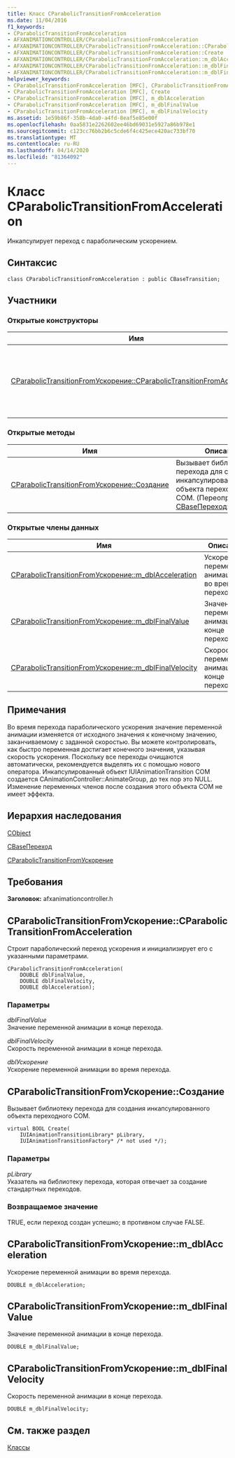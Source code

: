 ```yaml
---
title: Класс CParabolicTransitionFromAcceleration
ms.date: 11/04/2016
f1_keywords:
- CParabolicTransitionFromAcceleration
- AFXANIMATIONCONTROLLER/CParabolicTransitionFromAcceleration
- AFXANIMATIONCONTROLLER/CParabolicTransitionFromAcceleration::CParabolicTransitionFromAcceleration
- AFXANIMATIONCONTROLLER/CParabolicTransitionFromAcceleration::Create
- AFXANIMATIONCONTROLLER/CParabolicTransitionFromAcceleration::m_dblAcceleration
- AFXANIMATIONCONTROLLER/CParabolicTransitionFromAcceleration::m_dblFinalValue
- AFXANIMATIONCONTROLLER/CParabolicTransitionFromAcceleration::m_dblFinalVelocity
helpviewer_keywords:
- CParabolicTransitionFromAcceleration [MFC], CParabolicTransitionFromAcceleration
- CParabolicTransitionFromAcceleration [MFC], Create
- CParabolicTransitionFromAcceleration [MFC], m_dblAcceleration
- CParabolicTransitionFromAcceleration [MFC], m_dblFinalValue
- CParabolicTransitionFromAcceleration [MFC], m_dblFinalVelocity
ms.assetid: 1e59b86f-358b-4da0-a4fd-8eaf5e85e00f
ms.openlocfilehash: 0aa5831e2262602ee46bd69031e5927a86b978e1
ms.sourcegitcommit: c123cc76bb2b6c5cde6f4c425ece420ac733bf70
ms.translationtype: MT
ms.contentlocale: ru-RU
ms.lasthandoff: 04/14/2020
ms.locfileid: "81364092"
---
```

# <a name="cparabolictransitionfromacceleration-class"></a>Класс CParabolicTransitionFromAcceleration

Инкапсулирует переход с параболическим ускорением.

## <a name="syntax"></a>Синтаксис

```
class CParabolicTransitionFromAcceleration : public CBaseTransition;
```

## <a name="members"></a>Участники

### <a name="public-constructors"></a>Открытые конструкторы

|Имя|Описание|
|----------|-----------------|
|[CParabolicTransitionFromУскорение::CParabolicTransitionFromAcceleration](#cparabolictransitionfromacceleration)|Строит параболический переход ускорения и инициализирует его с указанными параметрами.|

### <a name="public-methods"></a>Открытые методы

|Имя|Описание|
|----------|-----------------|
|[CParabolicTransitionFromУскорение::Создание](#create)|Вызывает библиотеку перехода для создания инкапсулированного объекта переходного COM. (Переопределяет [CBaseПереход::Создание](../../mfc/reference/cbasetransition-class.md#create).)|

### <a name="public-data-members"></a>Открытые члены данных

|Имя|Описание|
|----------|-----------------|
|[CParabolicTransitionFromУскорение::m_dblAcceleration](#m_dblacceleration)|Ускорение переменной анимации во время перехода.|
|[CParabolicTransitionFromУскорение::m_dblFinalValue](#m_dblfinalvalue)|Значение переменной анимации в конце перехода.|
|[CParabolicTransitionFromУскорение::m_dblFinalVelocity](#m_dblfinalvelocity)|Скорость переменной анимации в конце перехода.|

## <a name="remarks"></a>Примечания

Во время перехода параболического ускорения значение переменной анимации изменяется от исходного значения к конечному значению, заканчиваемому с заданной скоростью. Вы можете контролировать, как быстро переменная достигает конечного значения, указывая скорость ускорения. Поскольку все переходы очищаются автоматически, рекомендуется выделять их с помощью нового оператора. Инкапсулированный объект IUIAnimationTransition COM создается CAnimationController::AnimateGroup, до тех пор это NULL. Изменение переменных членов после создания этого объекта COM не имеет эффекта.

## <a name="inheritance-hierarchy"></a>Иерархия наследования

[CObject](../../mfc/reference/cobject-class.md)

[CBaseПереход](../../mfc/reference/cbasetransition-class.md)

[CParabolicTransitionFromУскорение](../../mfc/reference/cparabolictransitionfromacceleration-class.md)

## <a name="requirements"></a>Требования

**Заголовок:** afxanimationcontroller.h

## <a name="cparabolictransitionfromaccelerationcparabolictransitionfromacceleration"></a><a name="cparabolictransitionfromacceleration"></a>CParabolicTransitionFromУскорение::CParabolicTransitionFromAcceleration

Строит параболический переход ускорения и инициализирует его с указанными параметрами.

```
CParabolicTransitionFromAcceleration(
    DOUBLE dblFinalValue,
    DOUBLE dblFinalVelocity,
    DOUBLE dblAcceleration);
```

### <a name="parameters"></a>Параметры

*dblFinalValue*<br/>
Значение переменной анимации в конце перехода.

*dblFinalVelocity*<br/>
Скорость переменной анимации в конце перехода.

*dblУскорение*<br/>
Ускорение переменной анимации во время перехода.

## <a name="cparabolictransitionfromaccelerationcreate"></a><a name="create"></a>CParabolicTransitionFromУскорение::Создание

Вызывает библиотеку перехода для создания инкапсулированного объекта переходного COM.

```
virtual BOOL Create(
    IUIAnimationTransitionLibrary* pLibrary,
    IUIAnimationTransitionFactory* /* not used */);
```

### <a name="parameters"></a>Параметры

*pLibrary*<br/>
Указатель на библиотеку перехода, которая отвечает за создание стандартных переходов.

### <a name="return-value"></a>Возвращаемое значение

TRUE, если переход создан успешно; в противном случае FALSE.

## <a name="cparabolictransitionfromaccelerationm_dblacceleration"></a><a name="m_dblacceleration"></a>CParabolicTransitionFromУскорение::m_dblAcceleration

Ускорение переменной анимации во время перехода.

```
DOUBLE m_dblAcceleration;
```

## <a name="cparabolictransitionfromaccelerationm_dblfinalvalue"></a><a name="m_dblfinalvalue"></a>CParabolicTransitionFromУскорение::m_dblFinalValue

Значение переменной анимации в конце перехода.

```
DOUBLE m_dblFinalValue;
```

## <a name="cparabolictransitionfromaccelerationm_dblfinalvelocity"></a><a name="m_dblfinalvelocity"></a>CParabolicTransitionFromУскорение::m_dblFinalVelocity

Скорость переменной анимации в конце перехода.

```
DOUBLE m_dblFinalVelocity;
```

## <a name="see-also"></a>См. также раздел

[Классы](../../mfc/reference/mfc-classes.md)

